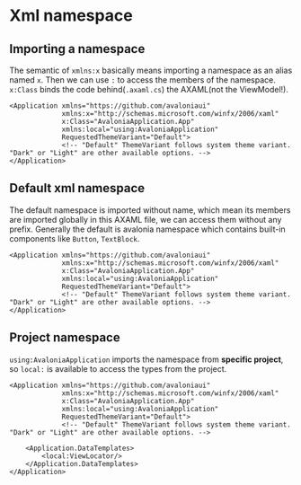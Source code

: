 # Xml namespace

## Importing a namespace

The semantic of `xmlns:x` basically means importing a namespace as an alias named `x`.
Then we can use `:` to access the members of the namespace.
`x:Class` binds the code behind(`.axaml.cs`) the AXAML(not the ViewModel!).

```xml{2, 3}
<Application xmlns="https://github.com/avaloniaui"
             xmlns:x="http://schemas.microsoft.com/winfx/2006/xaml"
             x:Class="AvaloniaApplication.App"
             xmlns:local="using:AvaloniaApplication"
             RequestedThemeVariant="Default">
             <!-- "Default" ThemeVariant follows system theme variant. "Dark" or "Light" are other available options. -->
</Application>
```

## Default xml namespace

The default namespace is imported without name, which mean its members are imported globally in this AXAML file, we can access them without any prefix.
Generally the default is avalonia namespace which contains built-in components like `Button`, `TextBlock`.

```xml{1}
<Application xmlns="https://github.com/avaloniaui"
             xmlns:x="http://schemas.microsoft.com/winfx/2006/xaml"
             x:Class="AvaloniaApplication.App"
             xmlns:local="using:AvaloniaApplication"
             RequestedThemeVariant="Default">
             <!-- "Default" ThemeVariant follows system theme variant. "Dark" or "Light" are other available options. -->
</Application>
```

## Project namespace

`using:AvaloniaApplication` imports the namespace from **specific project**, so `local:` is available to access the types from the project.

```xml{3, 9-11}
<Application xmlns="https://github.com/avaloniaui"
             xmlns:x="http://schemas.microsoft.com/winfx/2006/xaml"
             x:Class="AvaloniaApplication.App"
             xmlns:local="using:AvaloniaApplication"
             RequestedThemeVariant="Default">
             <!-- "Default" ThemeVariant follows system theme variant. "Dark" or "Light" are other available options. -->

    <Application.DataTemplates>
        <local:ViewLocator/>
    </Application.DataTemplates>
</Application>
```

